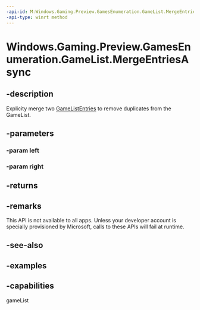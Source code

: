 ```yaml
---
-api-id: M:Windows.Gaming.Preview.GamesEnumeration.GameList.MergeEntriesAsync(Windows.Gaming.Preview.GamesEnumeration.GameListEntry,Windows.Gaming.Preview.GamesEnumeration.GameListEntry)
-api-type: winrt method
---
```


<!-- Method syntax.
public IAsyncOperation<GameListEntry> GameList.MergeEntriesAsync(GameListEntry left, GameListEntry right)
-->

# Windows.Gaming.Preview.GamesEnumeration.GameList.MergeEntriesAsync

## -description
Explicity merge two [GameListEntries](gamelistentry.md) to remove duplicates from the GameList. 

## -parameters
### -param left

### -param right

## -returns

## -remarks
This API is not available to all apps. Unless your developer account is specially provisioned by Microsoft, calls to these APIs will fail at runtime.

## -see-also

## -examples


## -capabilities
gameList
